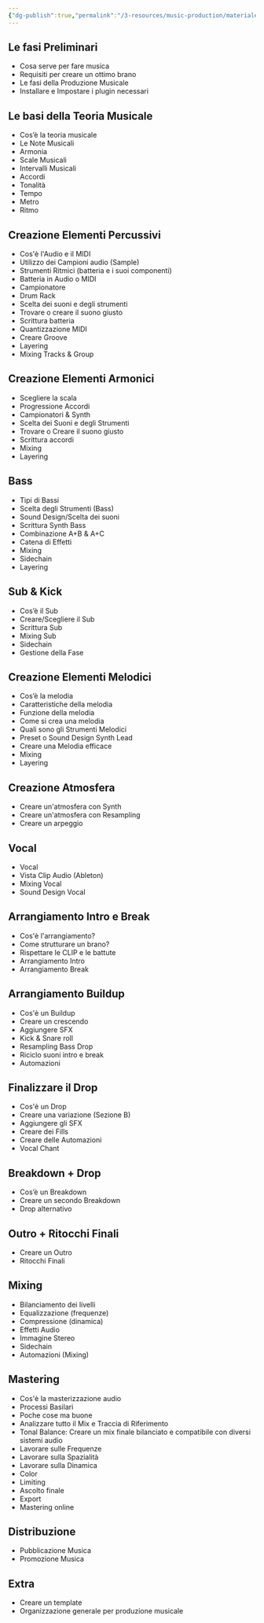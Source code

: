 ```yaml
---
{"dg-publish":true,"permalink":"/3-resources/music-production/materiale-lezione/programma-produzione-musicale-con-ableton/"}
---
```





## Le fasi Preliminari

- Cosa serve per fare musica  
- Requisiti per creare un ottimo brano  
- Le fasi della Produzione Musicale  
- Installare e Impostare i plugin necessari  

## Le basi della Teoria Musicale

- Cos’è la teoria musicale  
- Le Note Musicali  
- Armonia  
- Scale Musicali  
- Intervalli Musicali  
- Accordi  
- Tonalità  
- Tempo  
- Metro  
- Ritmo  

## Creazione Elementi Percussivi

- Cos'è l'Audio e il MIDI  
- Utilizzo dei Campioni audio (Sample)  
- Strumenti Ritmici (batteria e i suoi componenti)  
- Batteria in Audio o MIDI  
- Campionatore  
- Drum Rack  
- Scelta dei suoni e degli strumenti
- Trovare o creare il suono giusto  
- Scrittura batteria  
- Quantizzazione MIDI  
- Creare Groove  
- Layering  
- Mixing Tracks & Group

## Creazione Elementi Armonici

- Scegliere la scala  
- Progressione Accordi  
- Campionatori & Synth  
- Scelta dei Suoni e degli Strumenti  
- Trovare o Creare il suono giusto  
- Scrittura accordi  
- Mixing  
- Layering

## Bass

- Tipi di Bassi  
- Scelta degli Strumenti (Bass)  
- Sound Design/Scelta dei suoni  
- Scrittura Synth Bass  
- Combinazione A+B & A+C	  
- Catena di Effetti  
- Mixing  
- Sidechain  
- Layering  

## Sub & Kick

- Cos’è il Sub  
- Creare/Scegliere il Sub  
- Scrittura Sub  
- Mixing Sub  
- Sidechain
- Gestione della Fase

## Creazione Elementi Melodici

- Cos’è la melodia  
- Caratteristiche della melodia  
- Funzione della melodia  
- Come si crea una melodia  
- Quali sono gli Strumenti Melodici  
- Preset o Sound Design Synth Lead  
- Creare una Melodia efficace  
- Mixing  
- Layering

## Creazione Atmosfera

- Creare un'atmosfera con Synth  
- Creare un'atmosfera con Resampling  
- Creare un arpeggio

## Vocal

- Vocal  
- Vista Clip Audio (Ableton)   
- Mixing Vocal  
- Sound Design Vocal  

## Arrangiamento Intro e Break

- Cos'è l'arrangiamento?  
- Come strutturare un brano?  
- Rispettare le CLIP e le battute  
- Arrangiamento Intro  
- Arrangiamento Break  

## Arrangiamento Buildup

- Cos'è un Buildup  
- Creare un crescendo  
- Aggiungere SFX  
- Kick & Snare roll  
- Resampling Bass Drop  
- Riciclo suoni intro e break  
- Automazioni

## Finalizzare il Drop

- Cos'è un Drop  
- Creare una variazione (Sezione B)  
- Aggiungere gli SFX  
- Creare dei Fills  
- Creare delle Automazioni  
- Vocal Chant

## Breakdown \+ Drop

- Cos’è un Breakdown  
- Creare un secondo Breakdown  
- Drop alternativo  

## Outro \+ Ritocchi Finali

- Creare un Outro  
- Ritocchi Finali

## Mixing

- Bilanciamento dei livelli  
- Equalizzazione (frequenze)  
- Compressione (dinamica)  
- Effetti Audio  
- Immagine Stereo  
- Sidechain
- Automazioni (Mixing)

## Mastering

- Cos'è la masterizzazione audio  
- Processi Basilari  
- Poche cose ma buone  
- Analizzare tutto il Mix e Traccia di Riferimento  
- Tonal Balance: Creare un mix finale bilanciato e compatibile con diversi sistemi audio  
- Lavorare sulle Frequenze  
- Lavorare sulla Spazialità  
- Lavorare sulla Dinamica  
- Color  
- Limiting  
- Ascolto finale  
- Export  
- Mastering online  

## Distribuzione

- Pubblicazione Musica  
- Promozione Musica  

## Extra

- Creare un template  
- Organizzazione generale per produzione musicale


